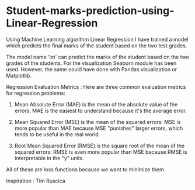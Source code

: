 # Student-marks-prediction-using-Linear-Regression
Using Machine Learning algorithm Linear Regression I have trained a model which predicts the final marks of the student based on the two test grades.

The model name 'lm' can predict the marks of the student based on the two grades of the students. For the visualization Seaborn module has been used. However, the same could have done with Pandas visualization or Matplotlib. 

Regression Evaluation Metrics : 
Here are three common evaluation metrics for regression problems:

1) Mean Absolute Error (MAE) is the mean of the absolute value of the errors:
MAE is the easiest to understand because it's the average error. 

2) Mean Squared Error (MSE) is the mean of the squared errors:
MSE is more popular than MAE because MSE "punishes" larger errors, which tends to be useful in the real world. 

3) Root Mean Squared Error (RMSE) is the square root of the mean of the squared errors:
RMSE is even more popular than MSE because RMSE is interpretable in the "y" units. 

All of these are loss functions because we want to minimize them.

Inspiration : Tim Ruscica
